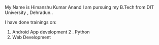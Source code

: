 My Name is Himanshu Kumar Anand
I am pursuing my B.Tech from DIT University , Dehradun..

I have done trainings on:
1. Android App development
2 . Python
3. Web Development
